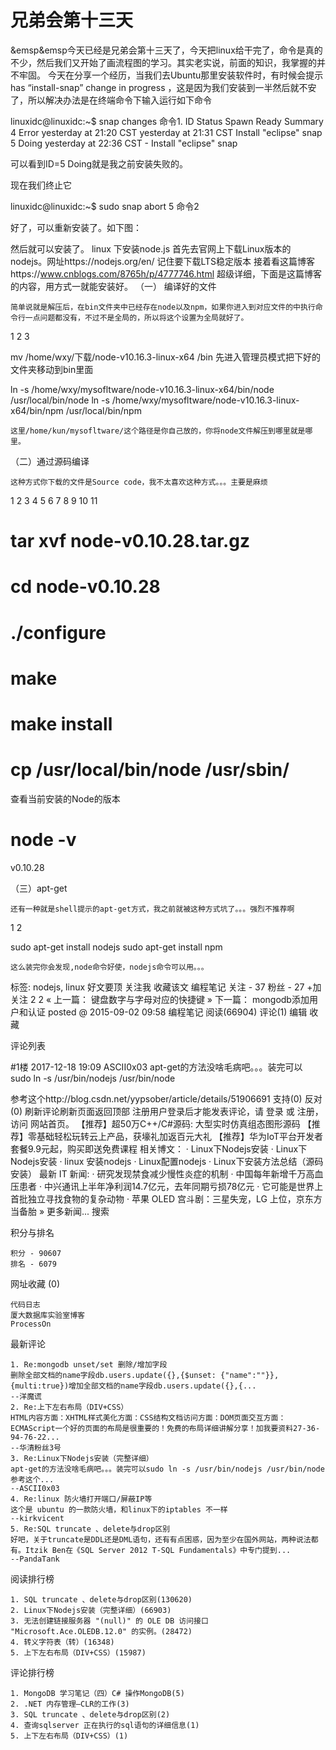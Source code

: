# 兄弟会第十三天  
&emsp&emsp今天已经是兄弟会第十三天了，今天把linux给干完了，命令是真的不少，然后我们又开始了画流程图的学习。其实老实说，前面的知识，我掌握的并不牢固。
今天在分享一个经历，当我们去Ubuntu那里安装软件时，有时候会提示 has “install-snap” change in progress ，这是因为我们安装到一半然后就不安了，所以解决办法是在终端命令下输入运行如下命令

linuxidc@linuxidc:~$ snap changes	命令1.
ID  Status  Spawn                  Ready                  Summary
4    Error  yesterday at 21:20 CST  yesterday at 21:31 CST  Install "eclipse" snap
5    Doing  yesterday at 22:36 CST  -                      Install "eclipse" snap

可以看到ID=5  Doing就是我之前安装失败的。

现在我们终止它

linuxidc@linuxidc:~$ sudo snap abort 5  命令2

好了，可以重新安装了。如下图：

然后就可以安装了。
linux 下安装node.js
首先去官网上下载Linux版本的nodejs。网址https://nodejs.org/en/  记住要下载LTS稳定版本
接着看这篇博客https://www.cnblogs.com/8765h/p/4777746.html  超级详细，下面是这篇博客的内容，用方式一就能安装好。
（一） 编译好的文件

    简单说就是解压后，在bin文件夹中已经存在node以及npm，如果你进入到对应文件的中执行命令行一点问题都没有，不过不是全局的，所以将这个设置为全局就好了。
1
2
3


   
mv /home/wxy/下载/node-v10.16.3-linux-x64 /bin  先进入管理员模式把下好的文件夹移动到bin里面

	
ln -s /home/wxy/mysofltware/node-v10.16.3-linux-x64/bin/node /usr/local/bin/node
ln -s /home/wxy/mysofltware/node-v10.16.3-linux-x64/bin/npm /usr/local/bin/npm

    这里/home/kun/mysofltware/这个路径是你自己放的，你将node文件解压到哪里就是哪里。

（二）通过源码编译

    这种方式你下载的文件是Source code，我不太喜欢这种方式。。。主要是麻烦
1
2
3
4
5
6
7
8
9
10
11
	
#  tar xvf node-v0.10.28.tar.gz 
#  cd node-v0.10.28 
#  ./configure 
# make 
# make install 
# cp /usr/local/bin/node /usr/sbin/ 
 
查看当前安装的Node的版本 
# node -v 
 
v0.10.28

（三）apt-get

    还有一种就是shell提示的apt-get方式，我之前就被这种方式坑了。。。强烈不推荐啊
1
2
	
sudo apt-get install nodejs
sudo apt-get install npm

    这么装完你会发现,node命令好使，nodejs命令可以用。。。
标签: nodejs, linux
好文要顶 关注我 收藏该文
编程笔记
关注 - 37
粉丝 - 27
+加关注
2
2
« 上一篇： 键盘数字与字母对应的快捷键
» 下一篇： mongodb添加用户和认证
posted @ 2015-09-02 09:58 编程笔记 阅读(66904) 评论(1) 编辑 收藏

评论列表
  
#1楼 2017-12-18 19:09 ASCII0x03
apt-get的方法没啥毛病吧。。。装完可以
sudo ln -s /usr/bin/nodejs /usr/bin/node

参考这个http://blog.csdn.net/yypsober/article/details/51906691
支持(0) 反对(0)
刷新评论刷新页面返回顶部
注册用户登录后才能发表评论，请 登录 或 注册， 访问 网站首页。
【推荐】超50万C++/C#源码: 大型实时仿真组态图形源码
【推荐】零基础轻松玩转云上产品，获壕礼加返百元大礼
【推荐】华为IoT平台开发者套餐9.9元起，购买即送免费课程
相关博文：
· Linux下Nodejs安装
· Linux下Nodejs安装
· linux 安装nodejs
· Linux配置nodejs
· Linux下安装方法总结（源码安装）
最新 IT 新闻:
· 研究发现禁食减少慢性炎症的机制
· 中国每年新增千万高血压患者
· 中兴通讯上半年净利润14.7亿元，去年同期亏损78亿元
· 它可能是世界上首批独立寻找食物的复杂动物
· 苹果 OLED 宫斗剧：三星失宠，LG 上位，京东方当备胎
» 更多新闻...
搜索
 
积分与排名

    积分 - 90607
    排名 - 6079

网址收藏 (0)

    代码日志
    厦大数据库实验室博客
    ProcessOn

最新评论

    1. Re:mongodb unset/set 删除/增加字段
    删除全部文档的name字段db.users.update({},{$unset: {"name":""}},{multi:true})增加全部文档的name字段db.users.update({},{...
    --洋魔谎
    2. Re:上下左右布局（DIV+CSS）
    HTML内容方面：XHTML样式美化方面：CSS结构文档访问方面：DOM页面交互方面：ECMAScript一个好的页面的布局是很重要的！免费的布局详细讲解分享！加我要资料27-36-94-76-22...
    --华清粉丝3号
    3. Re:Linux下Nodejs安装（完整详细）
    apt-get的方法没啥毛病吧。。。装完可以sudo ln -s /usr/bin/nodejs /usr/bin/node参考这个...
    --ASCII0x03
    4. Re:linux 防火墙打开端口/屏蔽IP等
    这个是 ubuntu 的一款防火墙，和linux下的iptables 不一样
    --kirkvicent
    5. Re:SQL truncate 、delete与drop区别
    好吧，关于truncate是DDL还是DML语句，还有有点困惑，因为至少在国外网站，两种说法都有。Itzik Ben在《SQL Server 2012 T-SQL Fundamentals》中专门提到...
    --PandaTank

阅读排行榜

    1. SQL truncate 、delete与drop区别(130620)
    2. Linux下Nodejs安装（完整详细）(66903)
    3. 无法创建链接服务器 "(null)" 的 OLE DB 访问接口 "Microsoft.Ace.OLEDB.12.0" 的实例。(28472)
    4. 转义字符表（转）(16348)
    5. 上下左右布局（DIV+CSS）(15987)

评论排行榜

    1. MongoDB 学习笔记（四）C# 操作MongoDB(5)
    2. .NET 内存管理—CLR的工作(3)
    3. SQL truncate 、delete与drop区别(2)
    4. 查询sqlserver 正在执行的sql语句的详细信息(1)
    5. 上下左右布局（DIV+CSS）(1)



